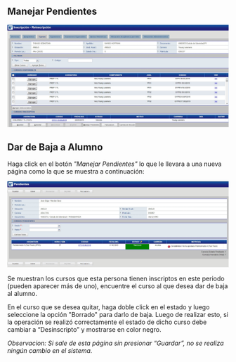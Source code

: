 ## Manejar Pendientes

![Filtro de Cursos](./img/editarInscripcion.jpg)

## Dar de Baja a Alumno

Haga click en el botón _"Manejar Pendientes"_ lo que le llevara a una nueva página como la que se muestra a continuación:

![Manejar Perndientes](./img/manejarPendientes.jpg)

Se muestran los cursos que esta persona tienen inscriptos en este periodo (pueden aparecer más de uno), encuentre el curso al que desea dar de baja al alumno.

En el curso que se desea quitar, haga doble click en el estado y luego seleccione la opción "Borrado" para darlo de baja. Luego de realizar esto, si la operación se realizó correctamente el estado de dicho curso debe cambiar a “Desinscripto” y mostrarse en color negro.

_Observacion: Si sale de esta página sin presionar “Guardar”, no se realiza ningún cambio en el sistema._
